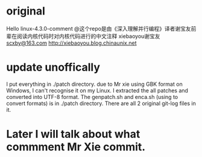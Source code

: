 # original
Hello linux-4.3.0-comment @这个repo是由《深入理解并行编程》译者谢宝友前辈在阅读内核代码时对内核代码进行的中文注释
xiebaoyou谢宝友 
scxby@163.com
http://xiebaoyou.blog.chinaunix.net

# update unoffically

I put everything in ./patch directory.
due to Mr xie using GBK format on Windows, I can't recognise it on my Linux.
I extracted the all patches and converted into UTF-8 format.
The genpatch.sh and enca.sh (using to convert formats) is in ./patch directory.
There are all 2 original git-log files in it.

# Later I will talk about what commment Mr Xie commit.